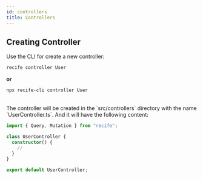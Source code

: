 ```yaml
---
id: controllers
title: Controllers
---
```


## Creating Controller

Use the CLI for create a new controller:

```bash
recife controller User
```

**or**

```bash
npx recife-cli controller User
```

<br />
The controller will be created in the `src/controllers` directory with the name `UserController.ts`. And it will have the following content:

```ts
import { Query, Mutation } from "recife";

class UserController {
  constructor() {
    //
  }
}

export default UserController;
```
